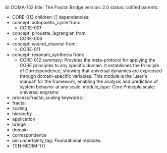 id: DOMA-152
title: The Fractal Bridge
version: 2.0
status: ratified
parents:
- CORE-013
children: []
dependencies:
- concept: autopoietic_cycle
  from:
  - CORE-001
- concept: pirouette_lagrangian
  from:
  - CORE-006
- concept: wound_channel
  from:
  - CORE-011
- concept: resonant_synthesis
  from:
  - CORE-012
summary: Provides the meta-protocol for applying the CORE principles to any specific
  domain. It establishes the Principle of Correspondence, showing that universal dynamics
  are expressed through domain-specific variables. This module is the 'user's manual'
  for the framework, enabling the analysis and prediction of system behavior at any
  scale.
module_type: Core Principle
scale: universal
engrams:
- process:fractal_scaling
keywords:
- fractal
- scaling
- hierarchy
- application
- bridge
- domain
- correspondence
- pin
uncertainty_tag: Foundational
replaces:
- TEN-MCRM-1.0